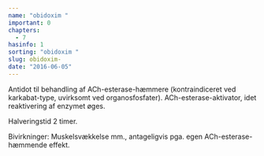 ```yaml
---
name: "obidoxim "
important: 0
chapters:
  - 7
hasinfo: 1
sorting: "obidoxim "
slug: obidoxim-
date: "2016-06-05"
---
```


Antidot til behandling af ACh-esterase-hæmmere (kontraindiceret ved
karkabat-type, uvirksomt ved organosfosfater). ACh-esterase-aktivator, idet
reaktivering af enzymet øges.

Halveringstid 2 timer.

Bivirkninger: Muskelsvækkelse mm., antageligvis pga. egen ACh-esterase-hæmmende
effekt.
